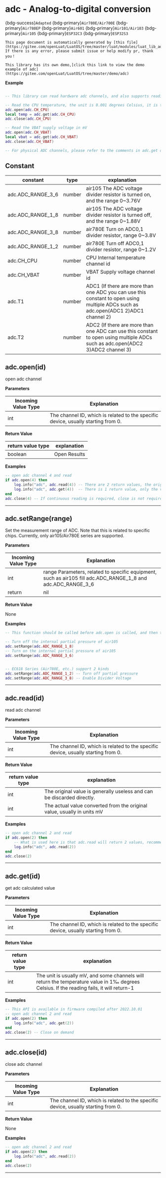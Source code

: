 # adc - Analog-to-digital conversion

{bdg-success}`Adapted` {bdg-primary}`Air780E/Air700E` {bdg-primary}`Air780EP` {bdg-primary}`Air601` {bdg-primary}`Air101/Air103` {bdg-primary}`Air105` {bdg-primary}`ESP32C3` {bdg-primary}`ESP32S3`

```{note}
This page document is automatically generated by [this file](https://gitee.com/openLuat/LuatOS/tree/master/luat/modules/luat_lib_adc.c). If there is any error, please submit issue or help modify pr, thank you！
```

```{tip}
This library has its own demo,[click this link to view the demo example of adc](https://gitee.com/openLuat/LuatOS/tree/master/demo/adc)
```

**Example**

```lua

-- This library can read hardware adc channels, and also supports reading CPU temperature and VBAT power supply (if supported by the module)

-- Read the CPU temperature, the unit is 0.001 degrees Celsius, it is the internal temperature, not the ambient temperature
adc.open(adc.CH_CPU)
local temp = adc.get(adc.CH_CPU)
adc.close(adc.CH_CPU)

-- Read the VBAT supply voltage in mV
adc.open(adc.CH_VBAT)
local vbat = adc.get(adc.CH_VBAT)
adc.close(adc.CH_VBAT)

-- For physical ADC channels, please refer to the comments in adc.get or adc.read

```

## Constant

|constant | type | explanation|
|-|-|-|
|adc.ADC_RANGE_3_6|number|air105 The ADC voltage divider resistor is turned on, and the range 0~3.76V|
|adc.ADC_RANGE_1_8|number|air105 The ADC voltage divider resistor is turned off, and the range 0~1.88V|
|adc.ADC_RANGE_3_8|number|air780E Turn on ADC0,1 divider resistor, range 0~3.8V|
|adc.ADC_RANGE_1_2|number|air780E Turn off ADC0,1 divider resistor, range 0~1.2V|
|adc.CH_CPU|number|CPU Internal temperature channel id|
|adc.CH_VBAT|number|VBAT Supply voltage channel id|
|adc.T1|number|ADC1 (If there are more than one ADC you can use this constant to open using multiple ADCs such as adc.open(ADC1 2)ADC1 channel 2)|
|adc.T2|number|ADC2 (If there are more than one ADC can use this constant to open using multiple ADCs such as adc.open(ADC2 3)ADC2 channel 3)|


## adc.open(id)



open adc channel

**Parameters**

|Incoming Value Type | Explanation|
|-|-|
|int|The channel ID, which is related to the specific device, usually starting from 0.|

**Return Value**

|return value type | explanation|
|-|-|
|boolean|Open Results|

**Examples**

```lua
-- open adc channel 4 and read
if adc.open(4) then
    log.info("adc", adc.read(4)) -- There are 2 return values, the original value and the calculated value, usually only the latter is needed.
    log.info("adc", adc.get(4))  -- There is 1 return value, only the value is calculated.
end
adc.close(4) -- If continuous reading is required, close is not required and the power consumption will be higher..

```

---

## adc.setRange(range)



Set the measurement range of ADC. Note that this is related to specific chips. Currently, only air105/Air780E series are supported.

**Parameters**

|Incoming Value Type | Explanation|
|-|-|
|int|range Parameters, related to specific equipment, such as air105 fill adc.ADC_RANGE_1_8 and adc.ADC_RANGE_3_6|
|return|nil|

**Return Value**

None

**Examples**

```lua
-- This function should be called before adc.open is called, and then the call is invalid.!!!

-- Turn off the internal partial pressure of air105
adc.setRange(adc.ADC_RANGE_1_8)
-- Turn on the internal partial pressure of air105
adc.setRange(adc.ADC_RANGE_3_6)


-- EC618 Series (Air780E, etc.) support 2 kinds
adc.setRange(adc.ADC_RANGE_1_2) -- Turn off partial pressure
adc.setRange(adc.ADC_RANGE_3_8) -- Enable Divider Voltage

```

---

## adc.read(id)



read adc channel

**Parameters**

|Incoming Value Type | Explanation|
|-|-|
|int|The channel ID, which is related to the specific device, usually starting from 0.|

**Return Value**

|return value type | explanation|
|-|-|
|int|The original value is generally useless and can be discarded directly.|
|int|The actual value converted from the original value, usually in units mV|

**Examples**

```lua
-- open adc channel 2 and read
if adc.open(2) then
    -- What is used here is that adc.read will return 2 values, recommend go through the adc.get function and directly take the actual value.
    log.info("adc", adc.read(2))
end
adc.close(2)

```

---

## adc.get(id)



get adc calculated value

**Parameters**

|Incoming Value Type | Explanation|
|-|-|
|int|The channel ID, which is related to the specific device, usually starting from 0.|

**Return Value**

|return value type | explanation|
|-|-|
|int|The unit is usually mV, and some channels will return the temperature value in 1‰ degrees Celsius. If the reading fails, it will return-1|

**Examples**

```lua
-- This API is available in firmware compiled after 2022.10.01
-- open adc channel 2 and read
if adc.open(2) then
    log.info("adc", adc.get(2))
end
adc.close(2) -- Close on demand

```

---

## adc.close(id)



close adc channel

**Parameters**

|Incoming Value Type | Explanation|
|-|-|
|int|The channel ID, which is related to the specific device, usually starting from 0.|

**Return Value**

None

**Examples**

```lua
-- open adc channel 2 and read
if adc.open(2) then
    log.info("adc", adc.read(2))
end
adc.close(2)

```

---

